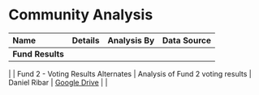 # Community Analysis

| Name         | Details | Analysis By | Data Source |
|:----------------------|:-------------------------------------------------------------------------|:-----------:|-----------:|
|**Fund Results**|
|
| Fund 2 - Voting Results Alternates | Analysis of Fund 2 voting results | Daniel Ribar | [Google Drive](https://docs.google.com/spreadsheets/d/1rNRrF6jeKjKb2wTZXBZIvyi7mfCqYTNDbTlyjgbsuU0/edit#gid=449885406) |
|
